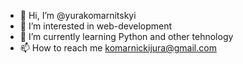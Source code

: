 - 👋 Hi, I’m @yurakomarnitskyi
- 👀 I’m interested in web-development 
- 🌱 I’m currently learning Python and other tehnology 
- 📫 How to reach me komarnickijura@gmail.com

<!---
yurakomarnitskyi/yurakomarnitskyi is a ✨ special ✨ repository because its `README.md` (this file) appears on your GitHub profile.
You can click the Preview link to take a look at your changes.
--->
